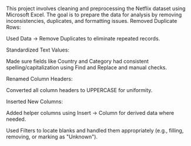 This project involves cleaning and preprocessing the Netflix dataset using Microsoft Excel. The goal is to prepare the data for analysis by removing inconsistencies, duplicates, and formatting issues.
Removed Duplicate Rows:

Used Data → Remove Duplicates to eliminate repeated records.

Standardized Text Values:

Made sure fields like Country and Category had consistent spelling/capitalization using Find and Replace and manual checks.

Renamed Column Headers:

Converted all column headers to UPPERCASE for uniformity.

Inserted New Columns:

Added helper columns using Insert → Column for derived data where needed.

Used Filters to locate blanks and handled them appropriately (e.g., filling, removing, or marking as "Unknown").
